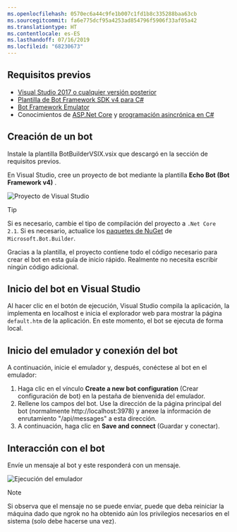 ```yaml
---
ms.openlocfilehash: 0570ec6a44c9fe1b007c1fd1b8c335288baa63cb
ms.sourcegitcommit: fa6e775dcf95a4253ad854796f5906f33af05a42
ms.translationtype: HT
ms.contentlocale: es-ES
ms.lasthandoff: 07/16/2019
ms.locfileid: "68230673"
---
```

## <a name="prerequisites"></a>Requisitos previos
- [Visual Studio 2017 o cualquier versión posterior](https://www.visualstudio.com/downloads)
- [Plantilla de Bot Framework SDK v4 para C#](https://aka.ms/bot-vsix)
- [Bot Framework Emulator](https://aka.ms/bot-framework-emulator-readme)
- Conocimientos de [ASP.Net Core](https://docs.microsoft.com/aspnet/core/) y [programación asincrónica en C#](https://docs.microsoft.com/dotnet/csharp/programming-guide/concepts/async/index)

## <a name="create-a-bot"></a>Creación de un bot
Instale la plantilla BotBuilderVSIX.vsix que descargó en la sección de requisitos previos.

En Visual Studio, cree un proyecto de bot mediante la plantilla **Echo Bot (Bot Framework v4)** .

![Proyecto de Visual Studio](~/media/azure-bot-quickstarts/bot-builder-dotnet-project.png)

> [!TIP] 
> Si es necesario, cambie el tipo de compilación del proyecto a ``.Net Core 2.1``. Si es necesario, actualice los [paquetes de NuGet](https://docs.microsoft.com/nuget/quickstart/install-and-use-a-package-in-visual-studio) de `Microsoft.Bot.Builder`.

Gracias a la plantilla, el proyecto contiene todo el código necesario para crear el bot en esta guía de inicio rápido. Realmente no necesita escribir ningún código adicional.

## <a name="start-your-bot-in-visual-studio"></a>Inicio del bot en Visual Studio

Al hacer clic en el botón de ejecución, Visual Studio compila la aplicación, la implementa en localhost e inicia el explorador web para mostrar la página `default.htm` de la aplicación. En este momento, el bot se ejecuta de forma local.

## <a name="start-the-emulator-and-connect-your-bot"></a>Inicio del emulador y conexión del bot

A continuación, inicie el emulador y, después, conéctese al bot en el emulador:

1. Haga clic en el vínculo **Create a new bot configuration** (Crear configuración de bot) en la pestaña de bienvenida del emulador. 
2. Rellene los campos del bot. Use la dirección de la página principal del bot (normalmente http://localhost:3978) y anexe la información de enrutamiento "/api/messages" a esta dirección.
3. A continuación, haga clic en **Save and connect** (Guardar y conectar).

## <a name="interact-with-your-bot"></a>Interacción con el bot

Envíe un mensaje al bot y este responderá con un mensaje.

![Ejecución del emulador](~/media/emulator-v4/emulator-running.png)

> [!NOTE]
> Si observa que el mensaje no se puede enviar, puede que deba reiniciar la máquina dado que ngrok no ha obtenido aún los privilegios necesarios en el sistema (solo debe hacerse una vez).
